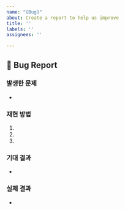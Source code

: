 ```yaml
---
name: "[Bug]"
about: Create a report to help us improve
title: ''
labels: ''
assignees: ''

---
```


## 🐛 Bug Report
### 발생한 문제
- 

### 재현 방법
1. 
2. 
3. 

### 기대 결과
- 

### 실제 결과
-
